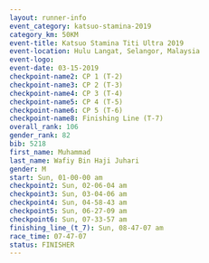 ```yaml
---
layout: runner-info 
event_category: katsuo-stamina-2019 
category_km: 50KM 
event-title: Katsuo Stamina Titi Ultra 2019 
event-location: Hulu Langat, Selangor, Malaysia 
event-logo: 
event-date: 03-15-2019 
checkpoint-name2: CP 1 (T-2) 
checkpoint-name3: CP 2 (T-3) 
checkpoint-name4: CP 3 (T-4) 
checkpoint-name5: CP 4 (T-5) 
checkpoint-name6: CP 5 (T-6) 
checkpoint-name8: Finishing Line (T-7) 
overall_rank: 106
gender_rank: 82
bib: 5218
first_name: Muhammad
last_name: Wafiy Bin Haji Juhari
gender: M
start: Sun, 01-00-00 am
checkpoint2: Sun, 02-06-04 am
checkpoint3: Sun, 03-04-06 am
checkpoint4: Sun, 04-58-43 am
checkpoint5: Sun, 06-27-09 am
checkpoint6: Sun, 07-33-57 am
finishing_line_(t_7): Sun, 08-47-07 am
race_time: 07-47-07
status: FINISHER
---
```

